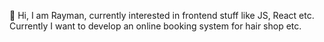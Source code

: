 👋 Hi, I am Rayman, currently interested in frontend stuff like JS, React etc. Currently I want to develop an online booking system for hair shop etc.
